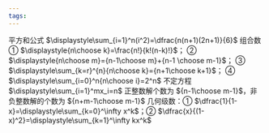 ```yaml
---
tags:
---
```

平方和公式 $\displaystyle\sum_{i=1}^n(i^2)=\dfrac{n(n+1)(2n+1)}{6}$
组合数
① $\displaystyle{n\choose k}=\frac{n!}{k!(n-k)!}$；
② $\displaystyle{n\choose m}={n-1\choose m}+{n-1 \choose m-1}$；
③ $\displaystyle\sum_{k=r}^{n}{n\choose k}={n+1\choose k+1}$；
④ $\displaystyle\sum_{i=0}^n{n\choose i}=2^n$
不定方程 $\displaystyle\sum_{i=1}^mx_i=n$ 正整数解个数为 ${n-1\choose m-1}$，非负整数解的个数为 ${n+m-1\choose m-1}$
几何级数：① $\dfrac{1}{1-x}=\displaystyle\sum_{k=0}^\infty x^k$；② $\dfrac{x}{(1-x)^2}=\displaystyle\sum_{k=1}^\infty kx^k$
